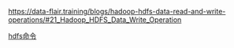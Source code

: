 https://data-flair.training/blogs/hadoop-hdfs-data-read-and-write-operations/#21_Hadoop_HDFS_Data_Write_Operation

[hdfs命令](http://hadoop.apache.org/docs/current/hadoop-project-dist/hadoop-common/FileSystemShell.html)